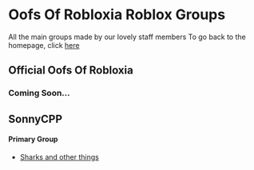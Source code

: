 <h1>Oofs Of Robloxia Roblox Groups</h1>
All the main groups made by our lovely staff members
To go back to the homepage, click <a href="https://youthfultvman101.github.io/Home/">here</a>

<h2>Official Oofs Of Robloxia</h2>
<h3>Coming Soon...</h3>

<h2>SonnyCPP</h2>
<h4>Primary Group</h4>
<ul>
  <li><a href="https://www.roblox.com/groups/2676314/Sharks-and-other-things">Sharks and other things</a></li>
</ul>
